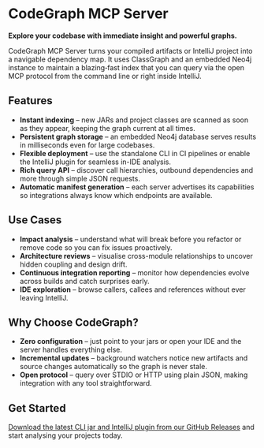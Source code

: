 # CodeGraph MCP Server

**Explore your codebase with immediate insight and powerful graphs.**

CodeGraph MCP Server turns your compiled artifacts or IntelliJ project into a navigable dependency map. It uses ClassGraph and an embedded Neo4j instance to maintain a blazing‑fast index that you can query via the open MCP protocol from the command line or right inside IntelliJ.

## Features

- **Instant indexing** – new JARs and project classes are scanned as soon as they appear, keeping the graph current at all times.
- **Persistent graph storage** – an embedded Neo4j database serves results in milliseconds even for large codebases.
- **Flexible deployment** – use the standalone CLI in CI pipelines or enable the IntelliJ plugin for seamless in-IDE analysis.
- **Rich query API** – discover call hierarchies, outbound dependencies and more through simple JSON requests.
- **Automatic manifest generation** – each server advertises its capabilities so integrations always know which endpoints are available.

## Use Cases

- **Impact analysis** – understand what will break before you refactor or remove code so you can fix issues proactively.
- **Architecture reviews** – visualise cross-module relationships to uncover hidden coupling and design drift.
- **Continuous integration reporting** – monitor how dependencies evolve across builds and catch surprises early.
- **IDE exploration** – browse callers, callees and references without ever leaving IntelliJ.

## Why Choose CodeGraph?

- **Zero configuration** – just point to your jars or open your IDE and the server handles everything else.
- **Incremental updates** – background watchers notice new artifacts and source changes automatically so the graph is never stale.
- **Open protocol** – query over STDIO or HTTP using plain JSON, making integration with any tool straightforward.

## Get Started

[Download the latest CLI jar and IntelliJ plugin from our GitHub Releases](https://github.com/Softwareologists/java-codegraph-mcp-server/releases) and start analysing your projects today.
